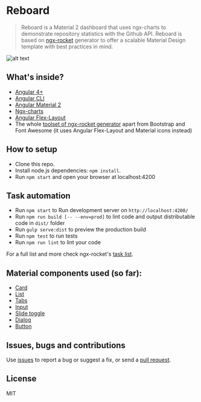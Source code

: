 # Reboard

> Reboard is a Material 2 dashboard that uses ngx-charts to demonstrate repository statistics with the Github API.
> Reboard is based on [ngx-rocket](https://github.com/ngx-rocket/generator-ngx-rocket) generator to offer a scalable 
> Material Design template with best practices in mind.

![alt text](https://raw.githubusercontent.com/ksiabani/reboard/master/src/assets/screenshot.png "Reboard")

## What's inside?

* [Angular 4+](https://github.com/angular/angular)
* [Angular CLI](https://github.com/angular/angular-cli)
* [Angular Material 2](https://github.com/angular/material2)
* [Ngx-charts](https://github.com/swimlane/ngx-charts)
* [Angular Flex-Layout](https://github.com/angular/flex-layout)
* The whole [toolset of ngx-rocket generator](https://github.com/ngx-rocket/generator-ngx-rocket#whats-in-the-box)
apart from Bootstrap and Font Awesome (it uses Angular Flex-Layout and Material icons instead)


## How to setup

- Clone this repo.
- Install node.js dependencies: `npm install`.
- Run `npm start` and open your browser at localhost:4200


## Task automation

- Run `npm start` to Run development server on `http://localhost:4200/`
- Run `npm run build [-- --env=prod]` to lint code and output distributable code in `dist/` folder
- Run `gulp serve:dist` to preview the production build
- Run `npm test` to run tests
- Run `npm run lint` to lint your code

For a full list and more check ngx-rocket's [task list](https://github.com/ngx-rocket/generator-ngx-rocket#main-tasks).


## Material components used (so far):

- [Card](https://material.angular.io/components/card/overview)
- [List](https://material.angular.io/components/list/overview)
- [Tabs](https://material.angular.io/components/tabs/overview)
- [Input](https://material.angular.io/components/input/overview)
- [Slide toggle](https://material.angular.io/components/slide-toggle/overview)
- [Dialog](https://material.angular.io/components/dialog/overview)
- [Button](https://material.angular.io/components/button/overview)


## Issues, bugs and contributions

Use [issues](https://github.com/ksiabani/reboard/issues) to report a bug or suggest a fix, or send a [pull request](https://github.com/ksiabani/reboard/pulls).

## License

MIT
